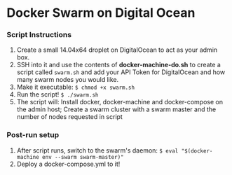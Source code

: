 # Docker Swarm on Digital Ocean
### Script Instructions 
  1. Create a small 14.04x64 droplet on DigitalOcean to act as your admin box. 
  2. SSH into it and use the contents of **docker-machine-do.sh** to create a script called `swarm.sh` and add your API Token for DigitalOcean and how many swarm nodes you would like.
  3. Make it executable: `$ chmod +x swarm.sh`
  4. Run the script! `$ ./swarm.sh`
  5. The script will: Install docker, docker-machine and docker-compose on the admin host; Create a swarm cluster with a swarm master and the number of nodes requested in script

  
### Post-run setup
  1. After script runs, switch to the swarm's daemon: `$ eval "$(docker-machine env --swarm swarm-master)"`
  2. Deploy a docker-compose.yml to it!

